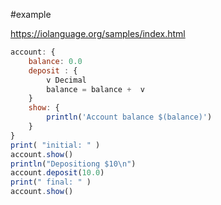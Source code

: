 #example

https://iolanguage.org/samples/index.html


```js
account: { 
    balance: 0.0
    deposit : { 
        v Decimal
        balance = balance +  v
    }
    show: {
        println('Account balance $(balance)')
    }
}
print( "initial: " )
account.show()
println("Depositiong $10\n")
account.deposit(10.0)
print(" final: " ) 
account.show()

```